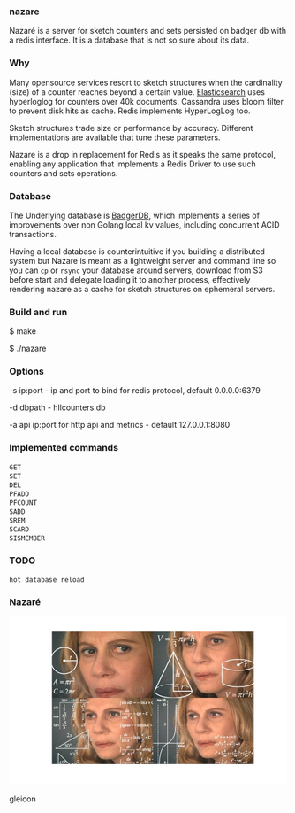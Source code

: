 ### nazare
Nazaré is a server for sketch counters and sets persisted on badger db with a redis interface. It is a database that is not so sure about its data.

### Why
Many opensource services resort to sketch structures when the cardinality (size) of a counter reaches beyond a certain value. [Elasticsearch](https://www.elastic.co/blog/count-elasticsearch) uses hyperloglog for counters over 40k documents. Cassandra uses bloom filter to prevent disk hits as cache. Redis implements HyperLogLog too. 

Sketch structures trade size or performance by accuracy. Different implementations are available that tune these parameters. 

Nazare is a drop in replacement for Redis as it speaks the same protocol, enabling any application that implements a Redis Driver to use such counters and sets operations.

### Database
The Underlying database is [BadgerDB](https://github.com/dgraph-io/badger), which implements a series of improvements over non Golang local kv values, including concurrent ACID transactions.

Having a local database is counterintuitive if you building a distributed system but Nazare is meant as a lightweight server and command line so you can `cp` or `rsync` your database around servers, download from S3 before start and delegate loading it to another process, effectively rendering nazare as a cache for sketch structures on ephemeral servers.


### Build and run

$ make

$ ./nazare

### Options

-s ip:port - ip and port to bind for redis protocol, default 0.0.0.0:6379

-d dbpath - hllcounters.db

-a api ip:port for http api and metrics - default 127.0.0.1:8080

### Implemented commands

	GET
	SET
	DEL
	PFADD
	PFCOUNT
	SADD
	SREM
	SCARD
	SISMEMBER

### TODO
	hot database reload

### Nazaré

![nazarect](nazare.jpg)

gleicon
